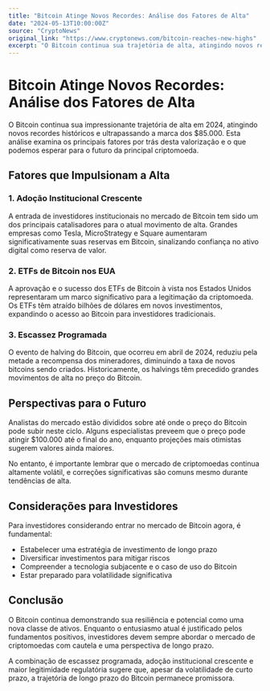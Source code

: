```yaml
---
title: "Bitcoin Atinge Novos Recordes: Análise dos Fatores de Alta"
date: "2024-05-13T10:00:00Z"
source: "CryptoNews"
original_link: "https://www.cryptonews.com/bitcoin-reaches-new-highs"
excerpt: "O Bitcoin continua sua trajetória de alta, atingindo novos recordes históricos e ultrapassando a marca dos $85.000."
---
```


# Bitcoin Atinge Novos Recordes: Análise dos Fatores de Alta

O Bitcoin continua sua impressionante trajetória de alta em 2024, atingindo novos recordes históricos e ultrapassando a marca dos $85.000. Esta análise examina os principais fatores por trás desta valorização e o que podemos esperar para o futuro da principal criptomoeda.

## Fatores que Impulsionam a Alta

### 1. Adoção Institucional Crescente

A entrada de investidores institucionais no mercado de Bitcoin tem sido um dos principais catalisadores para o atual movimento de alta. Grandes empresas como Tesla, MicroStrategy e Square aumentaram significativamente suas reservas em Bitcoin, sinalizando confiança no ativo digital como reserva de valor.

### 2. ETFs de Bitcoin nos EUA

A aprovação e o sucesso dos ETFs de Bitcoin à vista nos Estados Unidos representaram um marco significativo para a legitimação da criptomoeda. Os ETFs têm atraído bilhões de dólares em novos investimentos, expandindo o acesso ao Bitcoin para investidores tradicionais.

### 3. Escassez Programada

O evento de halving do Bitcoin, que ocorreu em abril de 2024, reduziu pela metade a recompensa dos mineradores, diminuindo a taxa de novos bitcoins sendo criados. Historicamente, os halvings têm precedido grandes movimentos de alta no preço do Bitcoin.

## Perspectivas para o Futuro

Analistas do mercado estão divididos sobre até onde o preço do Bitcoin pode subir neste ciclo. Alguns especialistas preveem que o preço pode atingir $100.000 até o final do ano, enquanto projeções mais otimistas sugerem valores ainda maiores.

No entanto, é importante lembrar que o mercado de criptomoedas continua altamente volátil, e correções significativas são comuns mesmo durante tendências de alta.

## Considerações para Investidores

Para investidores considerando entrar no mercado de Bitcoin agora, é fundamental:

- Estabelecer uma estratégia de investimento de longo prazo
- Diversificar investimentos para mitigar riscos
- Compreender a tecnologia subjacente e o caso de uso do Bitcoin
- Estar preparado para volatilidade significativa

## Conclusão

O Bitcoin continua demonstrando sua resiliência e potencial como uma nova classe de ativos. Enquanto o entusiasmo atual é justificado pelos fundamentos positivos, investidores devem sempre abordar o mercado de criptomoedas com cautela e uma perspectiva de longo prazo.

A combinação de escassez programada, adoção institucional crescente e maior legitimidade regulatória sugere que, apesar da volatilidade de curto prazo, a trajetória de longo prazo do Bitcoin permanece promissora. 